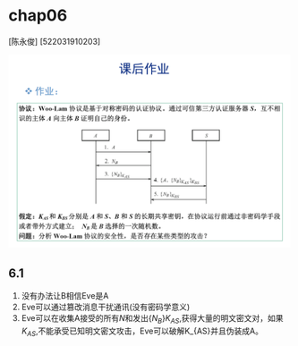 # chap06

[陈永俊] [522031910203]

![chap06](../img/chap06.png "chap06")

## 6.1

1. 没有办法让B相信Eve是A
2. Eve可以通过篡改消息干扰通讯(没有密码学意义)
3. Eve可以在收集A接受的所有$N$和发出$\lbrace N_{B}\rbrace K_{AS}$,获得大量的明文密文对，如果$K_{AS}$,不能承受已知明文密文攻击，Eve可以破解K_{AS}并且伪装成A。
